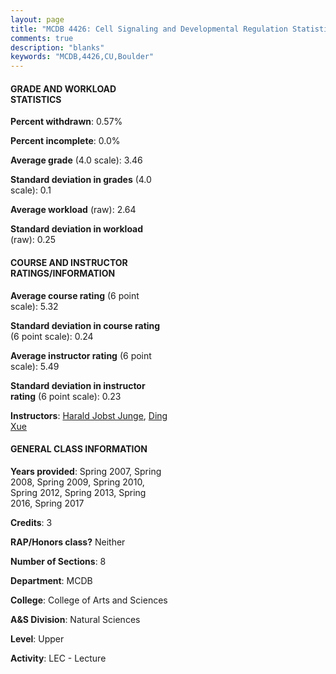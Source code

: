 ```yaml
---
layout: page
title: "MCDB 4426: Cell Signaling and Developmental Regulation Statistics"
comments: true
description: "blanks"
keywords: "MCDB,4426,CU,Boulder"
---
```

<head>
<script src="https://ajax.googleapis.com/ajax/libs/jquery/2.1.3/jquery.min.js"></script>
<script src="https://dl.dropboxusercontent.com/s/pc42nxpaw1ea4o9/highcharts.js?dl=0"></script>
<!-- <script src="../assets/js/highcharts.js"></script> -->
<style type="text/css">@font-face {
	font-family: "Bebas Neue";
	src: url(https://www.filehosting.org/file/details/544349/BebasNeue Regular.otf) format("opentype");
	}
	h1.Bebas { 
		font-family: "Bebas Neue", Verdana, Tahoma;
	}
</style>
</head>
<body>
	<div id="container" style="float: right; width: 45%; height: 88%; margin-left: 2.5%; margin-right: 2.5%;"></div>
	<script language="JavaScript">
		$(document).ready(function() {
		var chart = {type: 'column'};
		var title = {text: 'Grade Distribution'};
		var xAxis = {categories: ['A','B','C','D','F'],crosshair: true};
		var yAxis = {min: 0,title: {text: 'Percentage'}};
		var tooltip = {headerFormat: '<center><b><span style="font-size:20px">{point.key}</span></b></center>',
		               pointFormat: '<td style="padding:0"><b>{point.y:.1f}%</b></td>',
		               footerFormat: '</table>',shared: true,useHTML: true};
		var plotOptions = {column: {pointPadding: 0.0,borderWidth: 0}};  
		var credits = {enabled: false};var series= [{name: 'Percent',data: [52.08,44.71,2.68,0.0,0.52,]}];
		var json = {};
		json.chart = chart;
		json.title = title;
		json.tooltip = tooltip;
		json.xAxis = xAxis;
		json.yAxis = yAxis;  
		json.series = series;
		json.plotOptions = plotOptions;  
		json.credits = credits;
		$('#container').highcharts(json);
	});
	</script>
</body>
			   
#### GRADE AND WORKLOAD STATISTICS

**Percent withdrawn**: 0.57%

**Percent incomplete**: 0.0%

**Average grade** (4.0 scale): 3.46

**Standard deviation in grades** (4.0 scale): 0.1

**Average workload** (raw): 2.64

**Standard deviation in workload** (raw): 0.25

#### COURSE AND INSTRUCTOR RATINGS/INFORMATION

**Average course rating** (6 point scale): 5.32

**Standard deviation in course rating** (6 point scale): 0.24

**Average instructor rating** (6 point scale): 5.49

**Standard deviation in instructor rating** (6 point scale): 0.23

**Instructors**: <a href='../../instructors/Harald_Jobst_Junge'>Harald Jobst Junge</a>, <a href='../../instructors/Ding_Xue'>Ding Xue</a>

#### GENERAL CLASS INFORMATION

**Years provided**: Spring 2007, Spring 2008, Spring 2009, Spring 2010, Spring 2012, Spring 2013, Spring 2016, Spring 2017

**Credits**: 3

**RAP/Honors class?** Neither

**Number of Sections**: 8

**Department**: MCDB

**College**: College of Arts and Sciences

**A&S Division**: Natural Sciences

**Level**: Upper

**Activity**: LEC - Lecture
